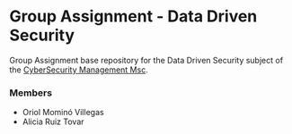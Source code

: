 # Group Assignment - Data Driven Security

Group Assignment base repository for the Data Driven Security subject of the [CyberSecurity Management Msc](https://www.talent.upc.edu/ing/professionals/presentacio/codi/221101/cybersecurity-management/).

### Members
  - Oriol Mominó Villegas
  - Alicia Ruiz Tovar
